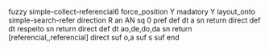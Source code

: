 fuzzy simple-collect-referencial6
   force_position Y
   madatory Y
   layout_onto simple-search-refer
   direction R
   an AN
   sq 0
   pref 
   def 
    dt a
    sn 
    return 
    direct 
   def 
    dt respeito
    sn 
    return 
    direct 
   def 
    dt ao,de,do,da
    sn 
    return [referencial,,referencial]
    direct 
   suf o,a
   suf s
   suf 
end
